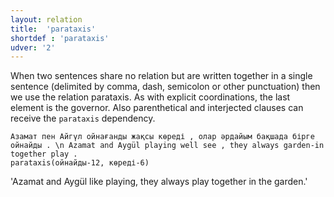 ```yaml
---
layout: relation
title:  'parataxis'
shortdef : 'parataxis'
udver: '2'
---
```


When two sentences share no relation but are written together in a single
sentence (delimited by comma, dash, semicolon or other punctuation) then we use the relation parataxis.
As with explicit coordinations, the last element is the governor.
Also parenthetical and interjected clauses can receive the `parataxis` dependency.

~~~ sdparse
Азамат пен Айгүл ойнағанды жақсы көреді , олар әрдайым бақшада бірге ойнайды . \n Azamat and Aygül playing well see , they always garden-in together play .
parataxis(ойнайды-12, көреді-6)
~~~
'Azamat and Aygül like playing, they always play together in the garden.'
<!-- Interlanguage links updated Čt lis 12 09:43:37 CET 2020 -->
